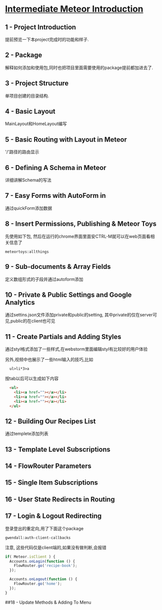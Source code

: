 
# [Intermediate Meteor Introduction](https://www.youtube.com/watch?v=BI8IslJHSag&list=PLLnpHn493BHFYZUSK62aVycgcAouqBt7V)

## 1 - Project Introduction

提前预览一下本project完成时的功能和样子.

## 2 - Package

解释如何添加和使用包,同时也把项目里面需要使用的package提前都加进去了.

## 3 - Project Structure

单项目创建的目录结构.

## 4 - Basic Layout

MainLayout和HomeLayout编写

## 5 - Basic Routing with Layout in Meteor

'/'路径的路由显示

## 6 - Defining A Schema in Meteor

详细讲解Schema的写法

## 7 - Easy Forms with AutoForm in 

通过quickForm添加数据

## 8 - Insert Permissions, Publishing & Meteor Toys

先使用如下包, 然后在运行的chrome界面里面安CTRL-M就可以在web页面看相关信息了

```
meteortoys:allthings
```

## 9 - Sub-documents & Array Fields

定义数组形式的子段并通过autoform添加

## 10 - Private & Public Settings and Google Analytics

通过settins.json文件添加private和public的setting, 其中private的仅在server可见,public的在client也可见

## 11 - Create Partials and Adding Styles

通过styl格式添加了一些样式,在webstorm里面编辑styl有比较好的用户体验

另外,视频中也展示了一些html输入的技巧,比如

```
  ul>li*3>a 
```

按tab以后可以生成如下内容

```html
  <ul>
    <li><a href=""></a></li>
    <li><a href=""></a></li>
    <li><a href=""></a></li>
  </ul>
```

## 12 - Building Our Recipes List

通过templete添加列表

## 13 - Template Level Subscriptions



## 14 - FlowRouter Parameters



## 15 - Single Item Subscriptions

## 16 - User State Redirects in Routing

## 17 - Login & Logout Redirecting

登录登出的重定向,用了下面这个package

```
gwendall:auth-client-callbacks
```
注意, 这些代码仅是client端的,如果没有做判断,会报错

```javascript
if( Meteor.isClient ) {
  Accounts.onLogin(function () {
    FlowRouter.go('recipe-book');
  });

  Accounts.onLogout(function () {
    FlowRouter.go('home');
  });
}
```

##18 - Update Methods & Adding To Menu